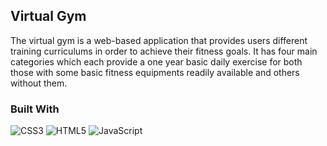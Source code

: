 ## Virtual Gym
The virtual gym is a web-based application that provides users different training curriculums in order to achieve their 
fitness  goals. It has four main categories which each provide a one year basic daily exercise for both those with some 
basic fitness equipments readily available and others without them.

### Built With
![CSS3](https://img.shields.io/badge/css3-%231572B6.svg?style=for-the-badge&logo=css3&logoColor=white)
![HTML5](https://img.shields.io/badge/html5-%23E34F26.svg?style=for-the-badge&logo=html5&logoColor=white)
![JavaScript](https://img.shields.io/badge/javascript-%23323330.svg?style=for-the-badge&logo=javascript&logoColor=%23F7DF1E)
